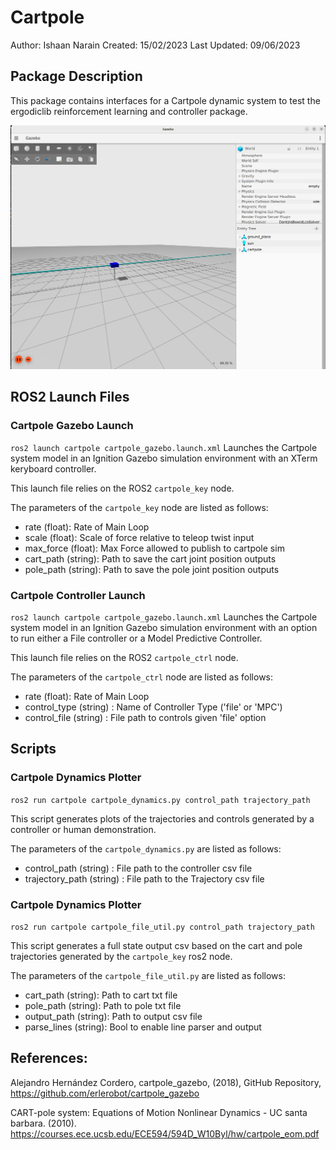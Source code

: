 # Cartpole 
Author:       Ishaan Narain
Created:      15/02/2023 
Last Updated: 09/06/2023 

## Package Description
This package contains interfaces for a Cartpole dynamic system to test the ergodiclib reinforcement learning and controller package.

![Cartpole in Gazebo Ignition Environment](images/cartpole_gazebo.png)

## ROS2 Launch Files
### Cartpole Gazebo Launch
`ros2 launch cartpole cartpole_gazebo.launch.xml`
Launches the Cartpole system model in an Ignition Gazebo simulation environment with an XTerm keryboard controller.

This launch file relies on the ROS2 `cartpole_key` node.

The parameters of the `cartpole_key` node are listed as follows:
* rate (float): Rate of Main Loop
* scale (float): Scale of force relative to teleop twist input
* max_force (float): Max Force allowed to publish to cartpole sim
* cart_path (string): Path to save the cart joint position outputs
* pole_path (string): Path to save the pole joint position outputs

### Cartpole Controller Launch
`ros2 launch cartpole cartpole_gazebo.launch.xml`
Launches the Cartpole system model in an Ignition Gazebo simulation environment with an option to run either a File controller or a Model Predictive Controller.

This launch file relies on the ROS2 `cartpole_ctrl` node.

The parameters of the `cartpole_ctrl` node are listed as follows:
* rate (float): Rate of Main Loop
* control_type (string) : Name of Controller Type ('file' or 'MPC')
* control_file (string) : File path to controls given 'file' option


## Scripts
### Cartpole Dynamics Plotter
`ros2 run cartpole cartpole_dynamics.py control_path trajectory_path`

This script generates plots of the trajectories and controls generated by a controller or human demonstration. 

The parameters of the `cartpole_dynamics.py` are listed as follows:
* control_path (string) : File path to the controller csv file
* trajectory_path (string) : File path to the Trajectory csv file


### Cartpole Dynamics Plotter
`ros2 run cartpole cartpole_file_util.py control_path trajectory_path`

This script generates a full state output csv based on the cart and pole trajectories generated by the `cartpole_key` ros2 node.

The parameters of the `cartpole_file_util.py` are listed as follows:
* cart_path (string): Path to cart txt file
* pole_path (string): Path to pole txt file
* output_path (string): Path to output csv file
* parse_lines (string): Bool to enable line parser and output


## References:
Alejandro Hernández Cordero, cartpole_gazebo, (2018), GitHub Repository, https://github.com/erlerobot/cartpole_gazebo

CART-pole system: Equations of Motion Nonlinear Dynamics - UC santa barbara. (2010). https://courses.ece.ucsb.edu/ECE594/594D_W10Byl/hw/cartpole_eom.pdf 

